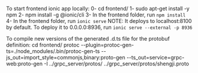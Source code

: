 To start frontend ionic app locally:
0- cd frontend/
1- sudo apt-get install -y npm
2- npm install -g @ionic/cli
3- In the frontend folder, run `npm install`
4- In the frontend folder, run `ionic serve`
NOTE: It deploys to localhost:8100 by default. To deploy it to 0.0.0.0:8936, run `ionic serve --external -p 8936`

To compile new versions of the generated .d.ts file for the protobuf definition:
cd frontend/
protoc --plugin=protoc-gen-ts=./node_modules/.bin/protoc-gen-ts --js_out=import_style=commonjs,binary:proto-gen --ts_out=service=grpc-web:proto-gen -I ../grpc_server/protos/ ../grpc_server/protos/shengji.proto
